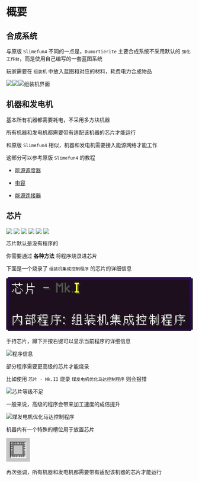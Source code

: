 # 概要

## 合成系统

与原版 `Slimefun4` 不同的一点是，`Dumortierite` 主要合成系统不采用默认的 `强化工作台`，而是使用自己编写的一套蓝图系统

玩家需要在 `组装机` 中放入蓝图和对应的材料，耗费电力合成物品

<img align="left" src="../assets/asm_item.png" />
<img align="left" src="../assets/asm_tooltips.png" />

![组装机界面](assets/asm_gui.png)

## 机器和发电机

基本所有机器都需要耗电，不采用多方块机器

所有机器和发电机都需要带有适配该机器的芯片才能运行

和原版 `Slimefun4` 相似，机器和发电机需要接入能源网络才能工作

这部分可以参考原版 `Slimefun4` 的教程

- [能源调度器](https://slimefun-wiki.guizhanss.cn/Energy-Regulator)

- [电容](https://slimefun-wiki.guizhanss.cn/Energy-Capacitors)

- [能源连接器](https://slimefun-wiki.guizhanss.cn/Energy-Connector)

## 芯片

<img align="center" src="../assets/chip_1.png" />
<img align="center" src="../assets/chip_2.png" />
<img align="center" src="../assets/chip_3.png" />
<img align="center" src="../assets/chip_4.png" />
<img align="center" src="../assets/chip_5.png" />
<img align="center" src="../assets/chip_6.png" />


芯片默认是没有程序的

你需要通过 **各种方法** 将程序烧录进芯片

下面是一个烧录了 `组装机集成控制程序` 的芯片的详细信息

![烧录了的芯片](assets/chip_info.png)

手持芯片，蹲下并按右键可以显示当前程序的详细信息

![程序信息](assets/program_info.png)

部分程序需要更高级的芯片才能烧录

比如使用 `芯片 - Mk.II` 烧录 `煤发电机优化马达控制程序` 则会报错

![芯片等级不足](assets/insufficient_chip_level.png)

一般来说，高级的程序会带来加工速度的成倍提升

![煤发电机优化马达控制程序](assets/chip_with_coal_program_t2.png)

机器内有一个特殊的槽位用于放置芯片

![芯片槽](assets/chip_slot.png)

再次强调，所有机器和发电机都需要带有适配该机器的芯片才能运行



